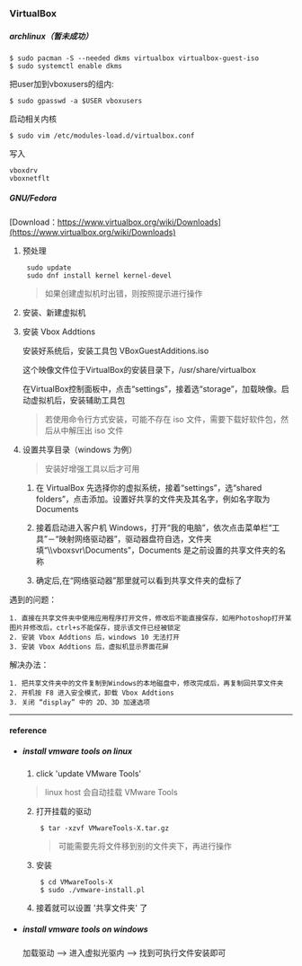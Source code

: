 ### VirtualBox

##### archlinux（暂未成功）

    $ sudo pacman -S --needed dkms virtualbox virtualbox-guest-iso
    $ sudo systemctl enable dkms

把user加到vboxusers的组内:

    $ sudo gpasswd -a $USER vboxusers

启动相关内核

    $ sudo vim /etc/modules-load.d/virtualbox.conf

写入

    vboxdrv
    vboxnetflt

##### GNU/Fedora

[Download：https://www.virtualbox.org/wiki/Downloads](https://www.virtualbox.org/wiki/Downloads)

1. 预处理

        sudo update
        sudo dnf install kernel kernel-devel
    > 如果创建虚拟机时出错，则按照提示进行操作

1. 安装、新建虚拟机

1. 安装 Vbox Addtions

    安装好系统后，安装工具包 VBoxGuestAdditions.iso

    这个映像文件位于VirtualBox的安装目录下，/usr/share/virtualbox

    在VirtualBox控制面板中，点击“settings”，接着选“storage”，加载映像。启动虚拟机后，安装辅助工具包
    > 若使用命令行方式安装，可能不存在 iso 文件，需要下载好软件包，然后从中解压出 iso 文件

1. 设置共享目录（windows 为例）
    > 安装好增强工具以后才可用

    1. 在 VirtualBox 先选择你的虚拟系统，接着“settings”，选“shared folders”，点击添加。设置好共享的文件夹及其名字，例如名字取为 Documents
    
    2. 接着启动进入客户机 Windows，打开“我的电脑”，依次点击菜单栏“工具”－“映射网络驱动器”，驱动器盘符自选，文件夹填“\\\vboxsvr\Documents”，Documents 是之前设置的共享文件夹的名称
    
    3. 确定后,在“网络驱动器”那里就可以看到共享文件夹的盘标了

遇到的问题：

    1. 直接在共享文件夹中使用应用程序打开文件，修改后不能直接保存，如用Photoshop打开某图片并修改后，ctrl+s不能保存，提示该文件已经被锁定
    2. 安装 Vbox Addtions 后，windows 10 无法打开
    3. 安装 Vbox Addtions 后，虚拟机显示界面花屏

解决办法：

    1. 把共享文件夹中的文件复制到Windows的本地磁盘中，修改完成后，再复制回共享文件夹
    2. 开机按 F8 进入安全模式，卸载 Vbox Addtions
    3. 关闭 “display” 中的 2D、3D 加速选项

***

#### reference

- ##### install vmware tools on linux

    1. click 'update VMware Tools'
    > linux host 会自动挂载 VMware Tools

    2. 打开挂载的驱动

            $ tar -xzvf VMwareTools-X.tar.gz
        > 可能需要先将文件移到别的文件夹下，再进行操作
        
    3. 安装

            $ cd VMwareTools-X
            $ sudo ./vmware-install.pl

    4. 接着就可以设置 '共享文件夹' 了

- ##### install vmware tools on windows

    加载驱动 --> 进入虚拟光驱内 --> 找到可执行文件安装即可



